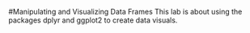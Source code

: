 #Manipulating and Visualizing Data Frames
This lab is about using the packages dplyr and ggplot2 to create data visuals.